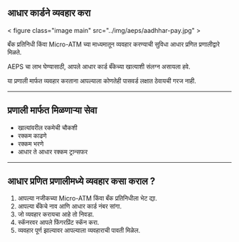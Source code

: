 
## आधार कार्डने व्यवहार करा 

< figure class="image main" src="../img/aeps/aadhhar-pay.jpg" >

बँक प्रतिनिधी किंवा Micro-ATM च्या माध्यमातून व्यवहार करण्याची सुविधा आधार प्रणित प्रणालीद्वारे मिळते.

AEPS चा लाभ घेण्यासाठी, आपले आधार कार्ड बँकेच्या खात्याशी संलग्न असायला हवे.

या प्रणाली मार्फत व्यवहार करताना आपल्याला कोणतेही पासवर्ड लक्षात ठेवायची गरज नाही.


---

## प्रणाली मार्फत मिळणाऱ्या सेवा

- खात्यांवरील रकमेची चौकशी
- रक्कम काढणे
- रक्कम भरणे 
- आधार ते आधार रक्कम ट्रान्सफर 

---
## आधार प्रणित प्रणालीमध्ये व्यवहार कसा कराल ?

1.  आपल्या नजीकच्या Micro-ATM किंवा बँक प्रतिनिधीला भेट द्या.
2. आपल्या बँकेचे नाव आणि आधार कार्ड नंबर सांगा.
3. जो व्यवहार करायचा आहे तो निवडा.
4. स्कॅनरवर आपले फिंगरप्रिंट स्कॅन करा.
5. व्यवहार पूर्ण झाल्यावर आपल्याला व्यवहाराची पावती मिळेल.
